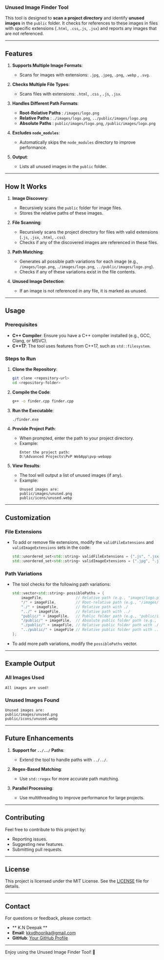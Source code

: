 ### **Unused Image Finder Tool**

This tool is designed to **scan a project directory** and identify **unused images** in the `public` folder. It checks for references to these images in files with specific extensions (`.html`, `.css`,`.js`, `.jsx`) and reports any images that are not referenced.

---

## **Features**

1. **Supports Multiple Image Formats**:

   - Scans for images with extensions: `.jpg`, `.jpeg`, `.png`, `.webp` , `.svg`.

2. **Checks Multiple File Types**:

   - Scans files with extensions: `.html`, `.css` , `.js`, `.jsx`.

3. **Handles Different Path Formats**:

   - **Root-Relative Paths** : `/images/logo.png`
   - **Relative Paths** : `./images/logo.png`, `../public/images/logo.png`
   - **Absolute Paths** : `public/images/logo.png`, `/public/images/logo.png`

4. **Excludes `node_modules`**:

   - Automatically skips the `node_modules` directory to improve performance.

5. **Output**:
   - Lists all unused images in the `public` folder.

---

## **How It Works**

1. **Image Discovery**:

   - Recursively scans the `public` folder for image files.
   - Stores the relative paths of these images.

2. **File Scanning**:

   - Recursively scans the project directory for files with valid extensions (`.js`, `.jsx`, `.html`, `.css`).
   - Checks if any of the discovered images are referenced in these files.

3. **Path Matching**:

   - Generates all possible path variations for each image (e.g., `/images/logo.png`, `./images/logo.png`, `../public/images/logo.png`).
   - Checks if any of these variations exist in the file contents.

4. **Unused Image Detection**:
   - If an image is not referenced in any file, it is marked as unused.

---

## **Usage**

### **Prerequisites**

- **C++ Compiler**: Ensure you have a C++ compiler installed (e.g., GCC, Clang, or MSVC).
- **C++17**: The tool uses features from C++17, such as `std::filesystem`.

### **Steps to Run**

1. **Clone the Repository**:

   ```bash
   git clone <repository-url>
   cd <repository-folder>
   ```

2. **Compile the Code**:

   ```bash
   g++ -o finder.cpp finder.cpp
   ```

3. **Run the Executable**:

   ```bash
   ./finder.exe
   ```

4. **Provide Project Path**:

   - When prompted, enter the path to your project directory.
   - Example:
     ```
     Enter the project path:
     D:\Advanced Projects\PvP WebApp\pvp-webapp
     ```

5. **View Results**:
   - The tool will output a list of unused images (if any).
   - Example:
     ```
     Unused images are:
     public/images/unused.png
     public/icons/unused.webp
     ```

---

## **Customization**

### **File Extensions**

- To add or remove file extensions, modify the `validFileExtensions` and `validImageExtensions` sets in the code:
  ```cpp
  std::unordered_set<std::string> validFileExtensions = {".js", ".jsx", ".html", ".css"};
  std::unordered_set<std::string> validImageExtensions = {".jpg", ".jpeg", ".png", ".webp"};
  ```

### **Path Variations**

- The tool checks for the following path variations:

  ```cpp
  std::vector<std::string> possiblePaths = {
      imageFile,               // Relative path (e.g., "images/logo.png")
      "/" + imageFile,         // Root-relative path (e.g., "/images/logo.png")
      "./" + imageFile,        // Relative path with ./
      "../" + imageFile,       // Relative path with ../
      "public/" + imageFile,   // Public folder path (e.g., "public/images/logo.png")
      "/public/" + imageFile,  // Absolute public folder path (e.g., "/public/images/logo.png")
      "./public/" + imageFile, // Relative public folder path with ./
      "../public/" + imageFile // Relative public folder path with ../
  };
  ```

- To add more path variations, modify the `possiblePaths` vector.

---

## **Example Output**

### **All Images Used**

```
All images are used!
```

### **Unused Images Found**

```
Unused images are:
public/images/unused.png
public/icons/unused.webp
```

---

## **Future Enhancements**

1. **Support for `../../` Paths**:

   - Extend the tool to handle paths with `../../`.

2. **Regex-Based Matching**:

   - Use `std::regex` for more accurate path matching.

3. **Parallel Processing**:

   - Use multithreading to improve performance for large projects.

---

## **Contributing**

Feel free to contribute to this project by:

- Reporting issues.
- Suggesting new features.
- Submitting pull requests.

---

## **License**

This project is licensed under the MIT License. See the [LICENSE](LICENSE) file for details.

---

## **Contact**

For questions or feedback, please contact:

- ** K.N Deepak **
- **Email**: kkvdhoorika@gmail.com
- **GitHub**: [Your GitHub Profile](https://github.com/DeepakCSGO23)

---

Enjoy using the Unused Image Finder Tool! 🚀
